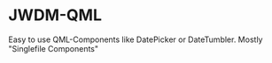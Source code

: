 # JWDM-QML
Easy to use QML-Components like DatePicker or DateTumbler. Mostly "Singlefile Components"

